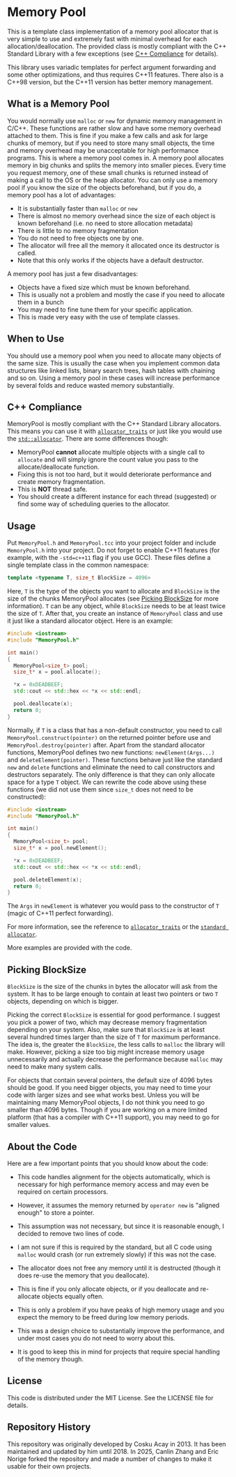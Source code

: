 
# Memory Pool

This is a template class implementation of a memory pool allocator that is very simple to use and extremely fast with minimal overhead for each allocation/deallocation.
The provided class is mostly compliant with the C++ Standard Library with a few exceptions (see [C++ Compliance](#c-compliance) for details).

This library uses variadic templates for perfect argument forwarding and some other optimizations, and thus requires C++11 features.
There also is a C++98 version, but the C++11 version has better memory management.

## What is a Memory Pool

You would normally use `malloc` or `new` for dynamic memory management in C/C++.
These functions are rather slow and have some memory overhead attached to them.
This is fine if you make a few calls and ask for large chunks of memory, but if you need to store many small objects, the time and memory overhead may be unacceptable for high performance programs.
This is where a memory pool comes in.
A memory pool allocates memory in big chunks and splits the memory into smaller pieces.
Every time you request memory, one of these small chunks is returned instead of making a call to the OS or the heap allocator.
You can only use a memory pool if you know the size of the objects beforehand, but if you do, a memory pool has a lot of advantages:

- It is substantially faster than `malloc` or `new`
- There is almost no memory overhead since the size of each object is known beforehand (i.e. no need to store allocation metadata)
- There is little to no memory fragmentation
- You do not need to free objects one by one.
- The allocator will free all the memory it allocated once its destructor is called.
- Note that this only works if the objects have a default destructor.

A memory pool has just a few disadvantages:

- Objects have a fixed size which must be known beforehand.
- This is usually not a problem and mostly the case if you need to allocate them in a bunch
- You may need to fine tune them for your specific application.
- This is made very easy with the use of template classes.

## When to Use

You should use a memory pool when you need to allocate many objects of the same size.
This is usually the case when you implement common data structures like linked lists, binary search trees, hash tables with chaining and so on.
Using a memory pool in these cases will increase performance by several folds and reduce wasted memory substantially.

## C++ Compliance

MemoryPool is mostly compliant with the C++ Standard Library allocators.
This means you can use it with [`allocator_traits`](http://www.cplusplus.com/reference/memory/allocator_traits/) or just like you would use the [`std::allocator`](http://www.cplusplus.com/reference/memory/allocator/).
There are some differences though:

- MemoryPool **cannot** allocate multiple objects with a single call to `allocate` and will simply ignore the count value you pass to the allocate/deallocate function.
- Fixing this is not too hard, but it would deteriorate performance and create memory fragmentation.
- This is **NOT** thread safe.
- You should create a different instance for each thread (suggested) or find some way of scheduling queries to the allocator.

## Usage

Put `MemoryPool.h` and `MemoryPool.tcc` into your project folder and include `MemoryPool.h` into your project.
Do not forget to enable C++11 features (for example, with the `-std=c++11` flag if you use GCC).
These files define a single template class in the common namespace:

```cpp
template <typename T, size_t BlockSize = 4096>
```

Here, `T` is the type of the objects you want to allocate and `BlockSize` is the size of the chunks MemoryPool allocates (see [Picking BlockSize](#picking-blocksize) for more information).
`T` can be any object, while `BlockSize` needs to be at least twice the size of `T`.
After that, you create an instance of `MemoryPool` class and use it just like a standard allocator object.
Here is an example:

```cpp
#include <iostream>
#include "MemoryPool.h"

int main()
{
  MemoryPool<size_t> pool;
  size_t* x = pool.allocate();

  *x = 0xDEADBEEF;
  std::cout << std::hex << *x << std::endl;

  pool.deallocate(x);
  return 0;
}
```

Normally, if `T` is a class that has a non-default constructor, you need to call `MemoryPool.construct(pointer)` on the returned pointer before use and `MemoryPool.destroy(pointer)` after.
Apart from the standard allocator functions, MemoryPool defines two new functions: `newElement(Args...)` and `deleteElement(pointer)`.
These functions behave just like the standard `new` and `delete` functions and eliminate the need to call constructors and destructors separately.
The only difference is that they can only allocate space for a type `T` object.
We can rewrite the code above using these functions (we did not use them since `size_t` does not need to be constructed):

```cpp
#include <iostream>
#include "MemoryPool.h"

int main()
{
  MemoryPool<size_t> pool;
  size_t* x = pool.newElement();

  *x = 0xDEADBEEF;
  std::cout << std::hex << *x << std::endl;

  pool.deleteElement(x);
  return 0;
}
```

The `Args` in `newElement` is whatever you would pass to the constructor of `T` (magic of C++11 perfect forwarding).

For more information, see the reference to [`allocator_traits`](http://www.cplusplus.com/reference/memory/allocator_traits/) or the [`standard allocator`](http://www.cplusplus.com/reference/memory/allocator/).

More examples are provided with the code.

## Picking BlockSize

`BlockSize` is the size of the chunks in bytes the allocator will ask from the system.
It has to be large enough to contain at least two pointers or two `T` objects, depending on which is bigger.

Picking the correct `BlockSize` is essential for good performance.
I suggest you pick a power of two, which may decrease memory fragmentation depending on your system.
Also, make sure that `BlockSize` is at least several hundred times larger than the size of `T` for maximum performance.
The idea is, the greater the `BlockSize`, the less calls to `malloc` the library will make.
However, picking a size too big might increase memory usage unnecessarily and actually decrease the performance because `malloc` may need to make many system calls.

For objects that contain several pointers, the default size of 4096 bytes should be good.
If you need bigger objects, you may need to time your code with larger sizes and see what works best.
Unless you will be maintaining many MemoryPool objects, I do not think you need to go smaller than 4096 bytes.
Though if you are working on a more limited platform (that has a compiler with C++11 support), you may need to go for smaller values.

## About the Code

Here are a few important points that you should know about the code:

- This code handles alignment for the objects automatically, which is necessary for high performance memory access and may even be required on certain processors.
- However, it assumes the memory returned by `operator new` is "aligned enough" to store a pointer.
- This assumption was not necessary, but since it is reasonable enough, I decided to remove two lines of code.
- I am not sure if this is required by the standard, but all C code using `malloc` would crash (or run extremely slowly) if this was not the case.

- The allocator does not free any memory until it is destructed (though it does re-use the memory that you deallocate).
- This is fine if you only allocate objects, or if you deallocate and re-allocate objects equally often.
- This is only a problem if you have peaks of high memory usage and you expect the memory to be freed during low memory periods.
- This was a design choice to substantially improve the performance, and under most cases you do not need to worry about this.
- It is good to keep this in mind for projects that require special handling of the memory though.

## License

This code is distributed under the MIT License.
See the LICENSE file for details.

## Repository History

This repository was originally developed by Cosku Acay in 2013.
It has been maintained and updated by him until 2018.
In 2025, Canlin Zhang and Eric Norige forked the repository and made a number of changes to make it usable for their own projects.